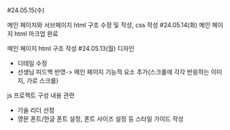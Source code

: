 #24.05.15(수)


메인 페이지와 서브페이지 html 구조 수정 및 작성, css 작성
#24.05.14(화)
메인 페이지 html 마크업 완료

메인 페이지 html 구조 작성
#24.05.13(월)
디자인
* 디테일 수정
* 선생님 피드백 반영-> 메인 페이지 기능적 요소 추가(스크롤에 각각 반응하는 이미지, 가로 스크롤)

js 프로젝트 구성 내용 관련
* 기술 리더 선정
* 영문 폰트/한글 폰트 설정, 폰트 사이즈 설정 등 스타일 가이드 작성
